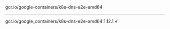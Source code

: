 gcr.io/google-containers/k8s-dns-e2e-amd64 

----
gcr.io/google_containers/k8s-dns-e2e-amd64:1.12.1 √

